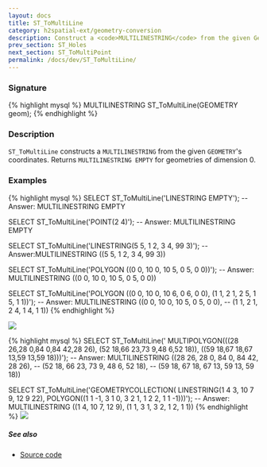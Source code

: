 ```yaml
---
layout: docs
title: ST_ToMultiLine
category: h2spatial-ext/geometry-conversion
description: Construct a <code>MULTILINESTRING</code> from the given Geometry's coordinates
prev_section: ST_Holes
next_section: ST_ToMultiPoint
permalink: /docs/dev/ST_ToMultiLine/
---
```


### Signature

{% highlight mysql %}
MULTILINESTRING ST_ToMultiLine(GEOMETRY geom);
{% endhighlight %}

### Description
 `ST_ToMultiLine` constructs a `MULTILINESTRING` from the given `GEOMETRY`'s coordinates. Returns `MULTILINESTRING EMPTY` for geometries of dimension 0.

### Examples

{% highlight mysql %}
SELECT ST_ToMultiLine('LINESTRING EMPTY');
-- Answer: MULTILINESTRING EMPTY	

SELECT ST_ToMultiLine('POINT(2 4)');
-- Answer: MULTILINESTRING EMPTY	

SELECT ST_ToMultiLine('LINESTRING(5 5, 1 2, 3 4, 99 3)');
-- Answer:MULTILINESTRING ((5 5, 1 2, 3 4, 99 3))	

SELECT ST_ToMultiLine('POLYGON ((0 0, 10 0, 10 5, 0 5, 0 0))');
-- Answer: MULTILINESTRING ((0 0, 10 0, 10 5, 0 5, 0 0))	

SELECT ST_ToMultiLine('POLYGON ((0 0, 10 0, 10 6, 0 6, 0 0), 
    (1 1, 2 1, 2 5, 1 5, 1 1))');
-- Answer: MULTILINESTRING ((0 0, 10 0, 10 5, 0 5, 0 0), 
--    (1 1, 2 1, 2 4, 1 4, 1 1))
{% endhighlight %}

<img class="displayed" src="../ST_ToMultiLine1.png"/>

{% highlight mysql %}
SELECT ST_ToMultiLine('
    MULTIPOLYGON(((28 26,28 0,84 0,84 42,28 26), 
    (52 18,66 23,73 9,48 6,52 18)), 
    ((59 18,67 18,67 13,59 13,59 18)))');
-- Answer: MULTILINESTRING ((28 26, 28 0, 84 0, 84 42, 28 26), 
--    (52 18, 66 23, 73 9, 48 6, 52 18), 
--    (59 18, 67 18, 67 13, 59 13, 59 18))	

SELECT ST_ToMultiLine('GEOMETRYCOLLECTION(
   LINESTRING(1 4 3, 10 7 9, 12 9 22), 
   POLYGON((1 1 -1, 3 1 0, 3 2 1, 1 2 2, 1 1 -1)))');
-- Answer: MULTILINESTRING ((1 4, 10 7, 12 9), (1 1, 3 1, 3 2, 1 2, 1 1))
{% endhighlight %}
<img class="displayed" src="../ST_ToMultiLine2.png"/>

##### See also

* <a href="https://github.com/irstv/H2GIS/blob/master/h2spatial-ext/src/main/java/org/h2gis/h2spatialext/function/spatial/convert/ST_ToMultiLine.java" target="_blank">Source code</a>

